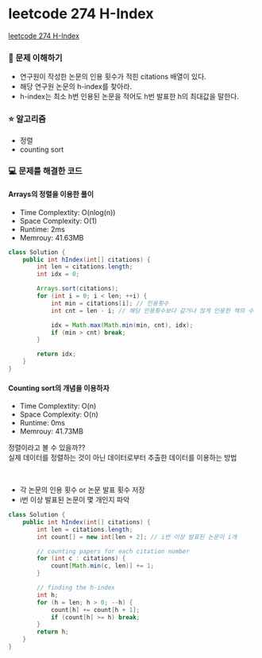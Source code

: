 # leetcode 274 H-Index

[leetcode 274 H-Index](https://leetcode.com/problems/h-index/description/?envType=study-plan-v2&envId=top-interview-150)

### 🤔 문제 이해하기

- 연구원이 작성한 논문의 인용 횟수가 적힌 citations 배열이 있다.
- 해당 연구원 논문의 h-index를 찾아라.
- h-index는 최소 h번 인용된 논문을 적어도 h번 발표한 h의 최대값을 말한다.

### ⭐ 알고리즘

- 정렬
- counting sort

### 💻 문제를 해결한 코드

#### Arrays의 정렬을 이용한 풀이

- Time Complextity: O(nlog(n))
- Space Complexity: O(1)
- Runtime: 2ms
- Memrouy: 41.63MB

```java
class Solution {
    public int hIndex(int[] citations) {
        int len = citations.length;
        int idx = 0;

        Arrays.sort(citations);
        for (int i = 0; i < len; ++i) {
            int min = citations[i]; // 인용횟수
            int cnt = len - i; // 해당 인용횟수보다 같거나 많게 인용한 책의 수

            idx = Math.max(Math.min(min, cnt), idx);
            if (min > cnt) break;
        }

        return idx;
    }
}
```

#### Counting sort의 개념을 이용하자

- Time Complextity: O(n)
- Space Complexity: O(n)
- Runtime: 0ms
- Memrouy: 41.73MB

정렬이라고 볼 수 있을까?? </br>
실제 데이터를 정렬하는 것이 아닌 데이터로부터 추출한 데이터를 이용하는 방법</br>

</br>

- 각 논문의 인용 횟수 or 논문 발표 횟수 저장
- i번 이상 발표된 논문이 몇 개인지 파악

```java
class Solution {
    public int hIndex(int[] citations) {
        int len = citations.length;
        int count[] = new int[len + 2]; // i번 이상 발표된 논문이 i개

        // counting papers for each citation number
        for (int c : citations) {
            count[Math.min(c, len)] += 1;
        }

        // finding the h-index
        int h;
        for (h = len; h > 0; --h) {
            count[h] += count[h + 1];
            if (count[h] >= h) break;
        }
        return h;
    }
}
```
